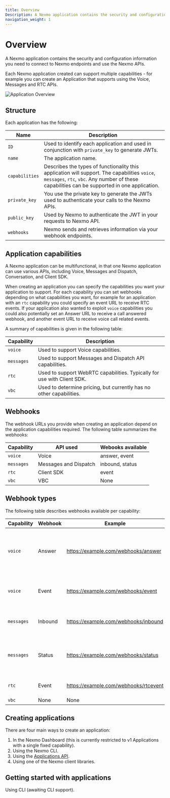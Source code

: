 ```yaml
---
title: Overview
Description: A Nexmo application contains the security and configuration information you need to connect to Nexmo endpoints and use the Nexmo APIs.
navigation_weight: 1
---
```


# Overview

A Nexmo application contains the security and configuration information you need to connect to Nexmo endpoints and use the Nexmo APIs.

Each Nexmo application created can support multiple capabilities - for example you can create an Application that supports using the Voice, Messages and RTC APIs.

![Application Overview](/assets/images/nexmo_application_v2.png "Application Overview")

## Structure

Each application has the following:

Name | Description
-- | --
`ID` | Used to identify each application and used in conjunction with `private_key` to generate JWTs.
`name` | The application name.
`capabilities` | Describes the types of functionality this application will support. The capabilities `voice`, `messages`, `rtc`, `vbc`. Any number of these capabilities can be supported in one application.
`private_key` | You use the private key to generate the JWTs used to authenticate your calls to the Nexmo APIs.
`public_key` | Used by Nexmo to authenticate the JWT in your requests to Nexmo API.
`webhooks` | Nexmo sends and retrieves information via your webhook endpoints.

## Application capabilities

A Nexmo application can be multifunctional, in that one Nexmo application can use various APIs, including Voice, Messages and Dispatch, Conversation, and Client SDK.

When creating an application you can specify the capabilities you want your application to support. For each capability you can set webhooks depending on what capabilities you want, for example for an application with an `rtc` capability you could specify an event URL to receive RTC events. If your application also wanted to exploit `voice` capabilities you could also potentially set an Answer URL to receive a call answered webhook, and another event URL to receive voice call related events.

A summary of capabilities is given in the following table:

Capability | Description
---|---
`voice` | Used to support Voice capabilities.
`messages` | Used to support Messages and Dispatch API capabilities.
`rtc` | Used to support WebRTC capabilities. Typically for use with Client SDK.
`vbc` | Used to determine pricing, but currently has no other capabilities.

## Webhooks

The webhook URLs you provide when creating an application depend on the application capabilities required. The following table summarizes the webhooks:

Capability | API used | Webooks available
--- | --- | ---
`voice` | Voice | answer, event
`messages` | Messages and Dispatch | inbound, status
`rtc` | Client SDK | event
`vbc` | VBC | None

## Webhook types

The following table describes webhooks available per capability:

Capability | Webhook | Example | Description
--- | --- | --- | ---
`voice` | Answer | https://example.com/webhooks/answer | The URL that Nexmo make a request to when a call is placed/received. Must return an NCCO.
`voice` | Event | https://example.com/webhooks/event | Nexmo will send call events (e.g. ringing, answered) to this URL.
`messages` | Inbound | https://example.com/webhooks/inbound | Nexmo will forward inbound messages to this URL.
`messages` | Status | https://example.com/webhooks/status | Nexmo will send message status updates (for example, `delivered`, `seen`) to this URL.
`rtc` | Event | https://example.com/webhooks/rtcevent | Nexmo will send RTC events to this URL.
`vbc` | None | None | Not used

## Creating applications

There are four main ways to create an application:

1. In the Nexmo Dashboard (this is currently restricted to v1 Applications with a single fixed capability).
2. Using the Nexmo CLI.
3. Using the [Applications API](https://developer.nexmo.com/api/application.v2).
4. Using one of the Nexmo client libraries.

## Getting started with applications

Using CLI (awaiting CLI support).
